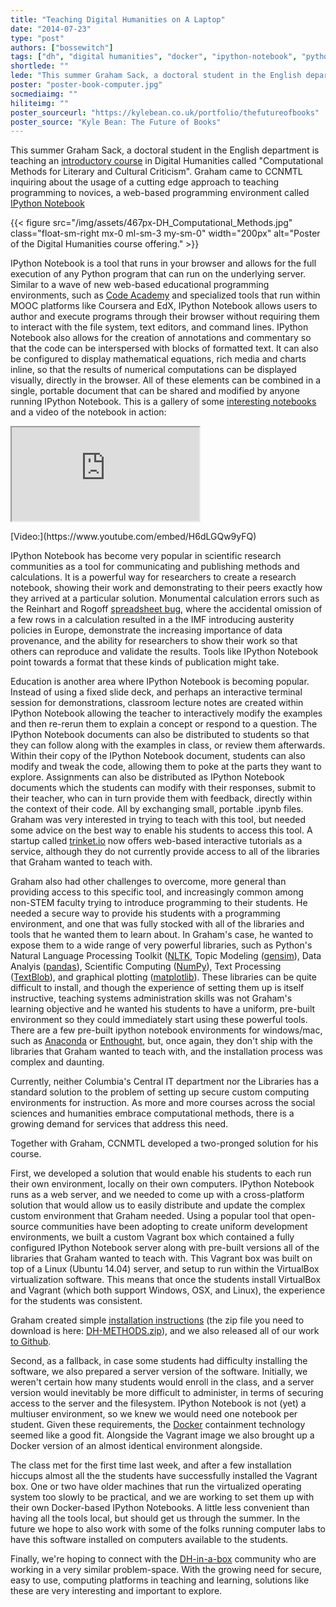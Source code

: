 ```yaml
---
title: "Teaching Digital Humanities on A Laptop"
date: "2014-07-23"
type: "post"
authors: ["bossewitch"]
tags: ["dh", "digital humanities", "docker", "ipython-notebook", "python", "vagrant"]
shortlede: ""
lede: "This summer Graham Sack, a doctoral student in the English department is teaching an introductory course in Digital Humanities called ''Computational Methods for Literary and Cultural Criticism''. Together with CCNMTL, Graham developed a cutting edge approach, using a web-based programming environment called IPython Notebook, to teach programming to novices."
poster: "poster-book-computer.jpg"
socmediaimg: ""
hiliteimg: ""
poster_sourceurl: "https://kylebean.co.uk/portfolio/thefutureofbooks"
poster_source: "Kyle Bean: The Future of Books"
---
```

This summer Graham Sack, a doctoral student in the English department is teaching an [introductory course](http://www.columbia.edu/cu/bulletin/uwb/subj/ENGL/S3024-20142-001/) in Digital Humanities called "Computational Methods for Literary and Cultural Criticism". Graham came to CCNMTL inquiring about the usage of a cutting edge approach to teaching programming to novices, a web-based programming environment called [IPython Notebook](http://ipython.org/notebook.html)

{{< figure
    src="/img/assets/467px-DH_Computational_Methods.jpg"
    class="float-sm-right mx-0 ml-sm-3 my-sm-0"
    width="200px"
    alt="Poster of the Digital Humanities course offering." >}}

IPython Notebook is a tool that runs in your browser and allows for the full execution of any Python program that can run on the underlying server. Similar to a wave of new web-based educational programming environments, such as [Code Academy](http://www.codecademy.com) and specialized tools that run within MOOC  platforms like Coursera and EdX, IPython Notebook allows users to author and execute programs through their browser without requiring them to interact with the file system, text editors, and command lines. IPython Notebook also allows for the creation of annotations and commentary so that the code can be interspersed with blocks of formatted text. It can also be configured to display mathematical equations, rich media and charts inline, so that the results of numerical computations can be displayed visually, directly in the browser. All of these elements can be combined in a single, portable document that can be shared and modified by anyone running IPython Notebook. This is a gallery of some [interesting notebooks](https://github.com/ipython/ipython/wiki/A-gallery-of-interesting-IPython-Notebooks#introductory-tutorials) and a video of the notebook in action:

<div class="video-display embed-responsive embed-responsive-16by9"><iframe class="embed-responsive-item" src="https://www.youtube.com/embed/H6dLGQw9yFQ" allowfullscreen></iframe></div><p class="visible-print-block">[Video:](https://www.youtube.com/embed/H6dLGQw9yFQ)</p>

IPython Notebook has become very popular in scientific research communities as a tool for communicating and publishing methods and calculations. It is a powerful way for researchers to create a research notebook, showing their work and demonstrating to their peers exactly how they arrived at a particular solution. Monumental calculation errors such as the Reinhart and Rogoff [spreadsheet bug](http://www.theguardian.com/politics/2013/apr/18/uncovered-error-george-osborne-austerity), where the accidental omission of a few rows in a calculation resulted in a the IMF introducing austerity policies in Europe, demonstrate the increasing importance of data provenance, and the ability for researchers to show their work so that others can reproduce and validate the results. Tools like IPython Notebook point towards a format that these kinds of publication might take.

Education is another area where IPython Notebook is becoming popular. Instead of using a fixed slide deck, and perhaps an interactive terminal session for demonstrations, classroom lecture notes are created within IPython Notebook allowing the teacher to interactively modify the examples and then re-rerun them to explain a concept or respond to a question. The IPython Notebook documents can also be distributed to students so that they can follow along with the examples in class, or review them afterwards. Within their copy of the IPython Notebook document, students can also modify and tweak the code, allowing them to poke at the parts they want to explore. Assignments can also be distributed as IPython Notebook documents which the students can modify with their responses, submit to their teacher, who can in turn provide them with feedback, directly within the context of their code. All by exchanging small, portable .ipynb files. Graham was very interested in trying to teach with this tool, but needed some advice on the best way to enable his students to access this tool. A startup called [trinket.io](https://trinket.io/) now offers web-based interactive tutorials as a service, although they do not currently provide access to all of the libraries that Graham wanted to teach with.

Graham also had other challenges to overcome, more general than providing access to this specific tool, and increasingly common among non-STEM faculty trying to introduce programming to their students. He needed a secure way to provide his students with a programming environment, and one that was fully stocked with all of the libraries and tools that he wanted them to learn about. In Graham's case, he wanted to expose them to a wide range of very powerful libraries, such as Python's Natural Language Processing Toolkit ([NLTK](http://www.nltk.org/), Topic Modeling ([gensim](http://radimrehurek.com/gensim/)), Data Analyis ([pandas](http://pandas.pydata.org/)), Scientific Computing ([NumPy](http://www.numpy.org/)), Text Processing ([TextBlob](http://textblob.readthedocs.org/en/dev/)), and graphical plotting ([matplotlib](http://matplotlib.org/)). These libraries can be quite difficult to install, and though the experience of setting them up is itself instructive, teaching systems administration skills was not Graham's learning objective and he wanted his students to have a uniform, pre-built environment so they could immediately start using these powerful tools. There are a few pre-built ipython notebook environments for windows/mac, such as [Anaconda](http://docs.continuum.io/anaconda/pkg-docs.html) or [Enthought](https://www.enthought.com/products/epd/free/), but, once again, they don't ship with the libraries that Graham wanted to teach with, and the installation process was complex and daunting.

Currently, neither Columbia's Central IT department nor the Libraries has a standard solution to the problem of setting up secure custom computing environments for instruction. As more and more courses across the social sciences and humanities embrace computational methods, there is a growing demand for services that address this need.

Together with Graham, CCNMTL developed a two-pronged solution for his course.

First, we developed a solution that would enable his students to each run their own environment, locally on their own computers. IPython Notebook runs as a web server, and we needed to come up with a cross-platform solution that would allow us to easily distribute and update the complex custom environment that Graham needed. Using a popular tool that open-source communities have been adopting to create uniform development environments, we built a custom Vagrant box which contained a fully configured IPython Notebook server along with pre-built versions all of the libraries that Graham wanted to teach with. This Vagrant box was built on top of a Linux (Ubuntu 14.04) server, and setup to run within the VirtualBox virtualization software. This means that once the students install VirtualBox and Vagrant (which both support Windows, OSX, and Linux), the experience for the students was consistent.

Graham created simple [installation instructions](http://ccnmtl.columbia.edu/compiled/Simplified-IPython-Installation-V2.pdf) (the zip file you need to download is here: [DH-METHODS.zip](http://ccnmtl.columbia.edu/compiled/DH-METHODS.zip)), and we also released all of our work [to Github](https://github.com/ccnmtl/ipython-notebook).

Second, as a fallback, in case some students had difficulty installing the software, we also prepared a server version of the software. Initially, we weren't certain how many students would enroll in the class, and a server version would inevitably be more difficult to administer, in terms of securing access to the server and the filesystem. IPython Notebook is not (yet) a multiuser environment, so we knew we would need one notebook per student. Given these requirements, the [Docker](http://docker.com/) containment technology seemed like a good fit. Alongside the Vagrant image we also brought up a Docker version of an almost identical environment alongside.

The class met for the first time last week, and after a few installation hiccups almost all the the students have successfully installed the Vagrant box. One or two have older machines that run the virtualized operating system too slowly to be practical, and we are working to set them up with their own Docker-based IPython Notebooks. A little less convenient than having all the tools local, but should get us through the summer. In the future we hope to also work with some of the folks running computer labs to have this software installed on computers available to the students.

Finally, we're hoping to connect with the [DH-in-a-box](http://dhbox.org/) community who are working in a very similar problem-space.  With the growing need for secure, easy to use, computing platforms in teaching and learning, solutions like these are very interesting and important to explore. 
